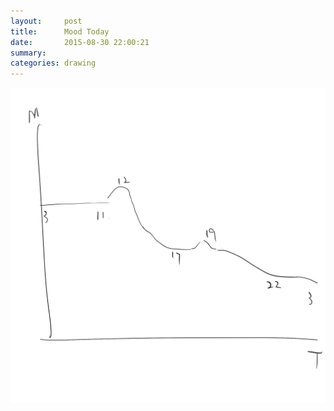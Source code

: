 ```yaml
---
layout:     post
title:      Mood Today
date:       2015-08-30 22:00:21
summary:    
categories: drawing
---
```

![Mood Today](/images/diary/Mood-Today.png "Mood every fucking day.")
